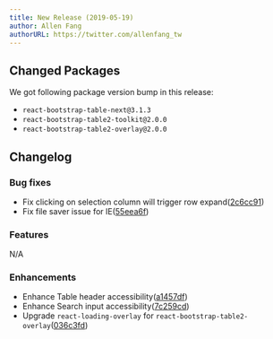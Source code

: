 ```yaml
---
title: New Release (2019-05-19)
author: Allen Fang
authorURL: https://twitter.com/allenfang_tw
---
```


## Changed Packages

We got following package version bump in this release:

* `react-bootstrap-table-next@3.1.3`
* `react-bootstrap-table2-toolkit@2.0.0`
* `react-bootstrap-table2-overlay@2.0.0`


## Changelog

### Bug fixes
* Fix clicking on selection column will trigger row expand([2c6cc91](https://github.com/react-bootstrap-table/react-bootstrap-table2/pull/949/commits/2c6cc915f0285d62961a7b5b3cbf1348ac4fcbb0))
* Fix file saver issue for IE([55eea6f](https://github.com/react-bootstrap-table/react-bootstrap-table2/pull/949/commits/55eea6f337c3cd14006c6d604fad94da821e7cda))

### Features
N/A

### Enhancements
* Enhance Table header accessibility([a1457df](https://github.com/react-bootstrap-table/react-bootstrap-table2/pull/949/commits/a1457dfe5900bc6071d450ab58d60e1fa3bd8133))
* Enhance Search input accessibility([7c259cd](https://github.com/react-bootstrap-table/react-bootstrap-table2/pull/949/commits/7c259cd1eef96cec8e69abaa4cfbfaa173f239d3))
* Upgrade `react-loading-overlay` for `react-bootstrap-table2-overlay`([036c3fd](https://github.com/react-bootstrap-table/react-bootstrap-table2/pull/949/commits/036c3fdc3241af70c634cb104385115075685079))